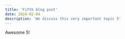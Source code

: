 ```yaml
---
title: 'Fifth blog post'
date: 2024-02-04
description: 'We discuss this very important topic 5'
---
```


Awesome 5!
